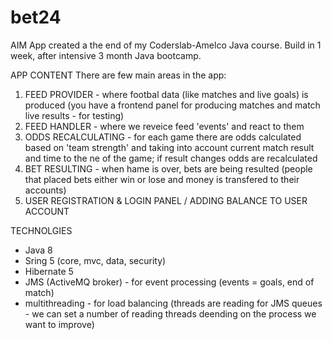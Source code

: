 # bet24

AIM
App created a the end of my Coderslab-Amelco Java course. Build in 1 week, after intensive 3 month Java bootcamp.

APP CONTENT
There are few main areas in the app:
1) FEED PROVIDER - where footbal data (like matches and live goals) is produced (you have a frontend panel for producing matches and match live results - for testing)
2) FEED HANDLER - where we reveice feed 'events' and react to them
3) ODDS RECALCULATING - for each game there are odds calculated based on 'team strength' and taking into account current match result and time to the ne of the game; if result changes odds are recalculated
4) BET RESULTING - when hame is over, bets are being resulted (people that placed bets either win or lose and money is transfered to their accounts)
5) USER REGISTRATION & LOGIN PANEL / ADDING BALANCE TO USER ACCOUNT

TECHNOLGIES
- Java 8
- Sring 5 (core, mvc, data, security)
- Hibernate 5
- JMS (ActiveMQ broker) - for event processing (events = goals, end of match)
- multithreading - for load balancing (threads are reading for JMS queues - we can set a number of reading threads deending on the process we want to improve)
